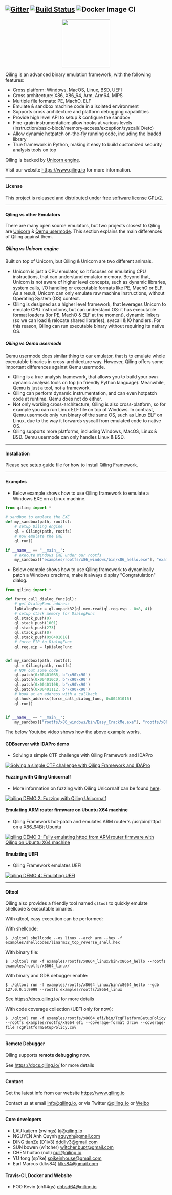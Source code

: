 [![Gitter](https://badges.gitter.im/qilingframework/community.svg)](https://gitter.im/qilingframework/community?utm_source=badge&utm_medium=badge&utm_campaign=pr-badge)
[![Build Status](https://travis-ci.com/qilingframework/qiling.svg?branch=dev)](https://travis-ci.com/qilingframework/qiling)
![Docker Image CI](https://github.com/qilingframework/qiling/workflows/Docker%20Image%20CI/badge.svg?branch=dev)
---

<p align="center">
<img width="150" height="150" src="https://raw.githubusercontent.com/qilingframework/qiling/master/docs/qiling_small.png">
</p>

Qiling is an advanced binary emulation framework, with the following features:

- Cross platform: Windows, MacOS, Linux, BSD, UEFI
- Cross architecture: X86, X86_64, Arm, Arm64, MIPS
- Multiple file formats: PE, MachO, ELF
- Emulate & sandbox machine code in a isolated environment
- Supports cross architecture and platform debugging capabilities
- Provide high level API to setup & configure the sandbox
- Fine-grain instrumentation: allow hooks at various levels (instruction/basic-block/memory-access/exception/syscall/IO/etc)
- Allow dynamic hotpatch on-the-fly running code, including the loaded library
- True framework in Python, making it easy to build customized security analysis tools on top

Qiling is backed by [Unicorn engine](http://www.unicorn-engine.org).

Visit our website https://www.qiling.io for more information.

---

#### License

This project is released and distributed under [free software license GPLv2](https://github.com/qilingframework/qiling/blob/master/COPYING).

---

#### Qiling vs other Emulators

There are many open source emulators, but two projects closest to Qiling are [Unicorn](http://www.unicorn-engine.org) & [Qemu usermode](https://qemu.org). This section explains the main differences of Qiling against them.

##### Qiling vs Unicorn engine

Built on top of Unicorn, but Qiling & Unicorn are two different animals.

- Unicorn is just a CPU emulator, so it focuses on emulating CPU instructions, that can understand emulator memory. Beyond that, Unicorn is not aware of higher level concepts, such as dynamic libraries, system calls, I/O handling or executable formats like PE, MachO or ELF. As a result, Unicorn can only emulate raw machine instructions, without Operating System (OS) context.
- Qiling is designed as a higher level framework, that leverages Unicorn to emulate CPU instructions, but can understand OS: it has executable format loaders (for PE, MachO & ELF at the moment), dynamic linkers (so we can load & relocate shared libraries), syscall & IO handlers. For this reason, Qiling can run executable binary without requiring its native OS.

##### Qiling vs Qemu usermode

Qemu usermode does similar thing to our emulator, that is to emulate whole executable binaries in cross-architecture way. However, Qiling offers some important differences against Qemu usermode.

- Qiling is a true analysis framework, that allows you to build your own dynamic analysis tools on top (in friendly Python language). Meanwhile, Qemu is just a tool, not a framework.
- Qiling can perform dynamic instrumentation, and can even hotpatch code at runtime. Qemu does not do either.
- Not only working cross-architecture, Qiling is also cross-platform, so for example you can run Linux ELF file on top of Windows. In contrast, Qemu usermode only run binary of the same OS, such as Linux ELF on Linux, due to the way it forwards syscall from emulated code to native OS.
- Qiling supports more platforms, including Windows, MacOS, Linux & BSD. Qemu usermode can only handles Linux & BSD.

---

#### Installation
Please see [setup guide](https://docs.qiling.io/en/latest/install/) file for how to install Qiling Framework.

---

#### Examples

- Below example shows how to use Qiling framework to emulate a Windows EXE on a Linux machine.

```python
from qiling import *

# sandbox to emulate the EXE
def my_sandbox(path, rootfs):
    # setup Qiling engine
    ql = Qiling(path, rootfs)
    # now emulate the EXE
    ql.run()

if __name__ == "__main__":
    # execute Windows EXE under our rootfs
    my_sandbox(["examples/rootfs/x86_windows/bin/x86_hello.exe"], "examples/rootfs/x86_windows")
```

- Below example shows how to use Qiling framework to dynamically patch a Windows crackme, make it always display "Congratulation" dialog.

```python
from qiling import *

def force_call_dialog_func(ql):
    # get DialogFunc address
    lpDialogFunc = ql.unpack32(ql.mem.read(ql.reg.esp - 0x8, 4))
    # setup stack memory for DialogFunc
    ql.stack_push(0)
    ql.stack_push(1001)
    ql.stack_push(273)
    ql.stack_push(0)
    ql.stack_push(0x0401018)
    # force EIP to DialogFunc
    ql.reg.eip = lpDialogFunc


def my_sandbox(path, rootfs):
    ql = Qiling(path, rootfs)
    # NOP out some code
    ql.patch(0x004010B5, b'\x90\x90')
    ql.patch(0x004010CD, b'\x90\x90')
    ql.patch(0x0040110B, b'\x90\x90')
    ql.patch(0x00401112, b'\x90\x90')
    # hook at an address with a callback
    ql.hook_address(force_call_dialog_func, 0x00401016)
    ql.run()


if __name__ == "__main__":
    my_sandbox(["rootfs/x86_windows/bin/Easy_CrackMe.exe"], "rootfs/x86_windows")
```

The below Youtube video shows how the above example works.

#### GDBserver with IDAPro demo

- Solving a simple CTF challenge with Qiling Framework and IDAPro

[![Solving a simple CTF challenge with Qiling Framework and IDAPro](https://i.ytimg.com/vi/SPjVAt2FkKA/0.jpg)](https://www.youtube.com/watch?v=SPjVAt2FkKA "Video DEMO 2")

#### Fuzzing with Qiling Unicornalf

- More information on fuzzing with Qiling Unicornalf can be found [here](https://github.com/qilingframework/qiling/tree/dev/examples/fuzzing/README.md).

[![qiling DEMO 2: Fuzzing with Qiling Unicornalf](https://raw.githubusercontent.com/qilingframework/qilingframework.github.io/master/images/qilingfzz-s.png)](https://raw.githubusercontent.com/qilingframework/qiling/dev/examples/fuzzing/qilingfzz.png "Demo #2 Fuzzing with Qiling Unicornalf")

#### Emulating ARM router firmware on Ubuntu X64 machine

- Qiling Framework hot-patch and emulates ARM router's /usr/bin/httpd on a X86_64Bit Ubuntu

[![qiling DEMO 3: Fully emulating httpd from ARM router firmware with Qiling on Ubuntu X64 machine](https://raw.githubusercontent.com/qilingframework/qilingframework.github.io/master/images/demo3-en.jpg)](https://www.youtube.com/watch?v=Nxu742-SNvw "Demo #3 Emulating ARM router firmware on Ubuntu X64 machine")

#### Emulating UEFI

- Qiling Framework emulates UEFI

[![qiling DEMO 4: Emulating UEFI](https://raw.githubusercontent.com/qilingframework/qilingframework.github.io/master/images/demo4-s.png)](https://raw.githubusercontent.com/qilingframework/qilingframework.github.io/master/images/demo4-en.png "Demo #4 Emulating UEFI")

---

#### Qltool

Qiling also provides a friendly tool named `qltool` to quickly emulate shellcode & executable binaries.

With qltool, easy execution can be performed:


With shellcode:

```
$ ./qltool shellcode --os linux --arch arm --hex -f examples/shellcodes/linarm32_tcp_reverse_shell.hex
```

With binary file:

```
$ ./qltool run -f examples/rootfs/x8664_linux/bin/x8664_hello --rootfs  examples/rootfs/x8664_linux/
```

With binary and GDB debugger enable:

```
$ ./qltool run -f examples/rootfs/x8664_linux/bin/x8664_hello --gdb 127.0.0.1:9999 --rootfs examples/rootfs/x8664_linux
```

See  https://docs.qiling.io/  for more details

With code coverage collection (UEFI only for now):

```
$ ./qltool run -f examples/rootfs/x8664_efi/bin/TcgPlatformSetupPolicy --rootfs examples/rootfs/x8664_efi --coverage-format drcov --coverage-file TcgPlatformSetupPolicy.cov
```
---

#### Remote Debugger

Qiling supports **remote debugging** now.

See  https://docs.qiling.io/  for more details

---

#### Contact

Get the latest info from our website https://www.qiling.io

Contact us at email info@qiling.io, or via Twitter [@qiling_io](https://twitter.com/qiling_io) or [Weibo](https://www.weibo.com/sgniwx)

---

#### Core developers

- LAU kaijern (xwings) <kj@qiling.io>
- NGUYEN Anh Quynh <aquynh@gmail.com>
- DING tianZe (D1iv3) <dddliv3@gmail.com>
- SUN bowen (w1tcher) <w1tcher.bupt@gmail.com>
- CHEN huitao (null) <null@qiling.io>
- YU tong (sp1ke) <spikeinhouse@gmail.com>
- Earl Marcus (klks84) klks84@gmail.com 

#### Travis-CI, Docker and Website
- FOO Kevin (chfl4gs) <chbsd64@qiling.io>
